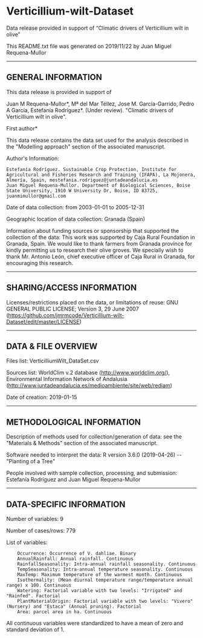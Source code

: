 # Verticillium-wilt-Dataset
Data release provided in support of “Climatic drivers of Verticillium wilt in olive”

This README.txt file was generated on 2019/11/22 by Juan Miguel Requena-Mullor

-------------------
GENERAL INFORMATION
-------------------

This data release is provided in support of 

Juan M Requena-Mullor*, Mª del Mar Téllez, Jose M. García-Garrido, Pedro A García, Estefanía Rodríguez*. (Under review). "Climatic drivers of Verticillium wilt in olive".

First author*

This data release contains the data set used for the analysis described in the "Modelling approach" section of the associated manuscript.

Author's Information:

	Estefanía Rodríguez. Sustainable Crop Protection, Institute for Agricultural and Fisheries Research and Training (IFAPA), La Mojonera, Almería, Spain, mestefania.rodriguez@juntadeandalucia.es
	Juan Miguel Requena-Mullor. Department of Biological Sciences, Boise State University, 1910 W University Dr, Boise, ID 83725, juanmimullor@gmail.com


Date of data collection: from 2003-01-01 to 2005-12-31

Geographic location of data collection: Granada (Spain)

Information about funding sources or sponsorship that supported the collection of the data: This work was supported by Caja Rural Foundation in Granada, Spain. We would like to thank
farmers from Granada province for kindly permitting us to research their olive groves. We specially wish to thank Mr. Antonio León, chief executive officer of Caja Rural in Granada, for
encouraging this research.


--------------------------
SHARING/ACCESS INFORMATION
-------------------------- 

Licenses/restrictions placed on the data, or limitations of reuse: GNU GENERAL PUBLIC LICENSE; Version 3, 29 June 2007 (https://github.com/jmrmcode/Verticillium-wilt-Dataset/edit/master/LICENSE)


--------------------
DATA & FILE OVERVIEW
--------------------

Files list: VerticilliumWilt_DataSet.csv

Sources list: WorldClim v.2 database (http://www.worldclim.org/), Environmental Information Network of Andalusia (http://www.juntadeandalucia.es/medioambiente/site/web/rediam)

Date of creation: 2019-01-15


--------------------------
METHODOLOGICAL INFORMATION
--------------------------

Description of methods used for collection/generation of data: see the "Materials & Methods" section of the associated manuscript.

Software needed to interpret the data: R version 3.6.0 (2019-04-26) -- "Planting of a Tree" 

People involved with sample collection, processing, and submission: Estefanía Rodríguez and Juan Miguel Requena-Mullor


--------------------------
DATA-SPECIFIC INFORMATION
--------------------------

Number of variables: 9

Number of cases/rows: 779

List of variables:

		Occurrence: Occurrence of V. dahliae. Binary
		AnnualRainfall: Annual rainfall. Continuous
		RainfallSeasonality: Intra-annual rainfall seasonality. Continuous
		TempSeasonality: Intra-annual temperature seasonality. Continuous
		MaxTemp: Maximum temperature of the warmest month. Continuous
		Isothermality: (Mean diurnal temperature range/temperature annual range) x 100. Continuous
		Watering: Factorial variable with two levels: "Irrigated" and "Rainfed". Factorial
		PlantMaterialOrigin: Factorial variable with two levels: "Vivero" (Nursery) and "Estaca" (Annual pruning). Factorial
		Area: parcel area in ha. Continuous

All continuous variables were standardized to have a mean of zero and standard deviation of 1.
